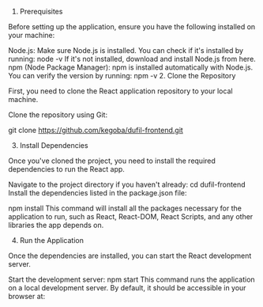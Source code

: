 1. Prerequisites

Before setting up the  application, ensure you have the following installed on your machine:

Node.js: Make sure Node.js is installed. You can check if it's installed by running:
node -v
If it's not installed, download and install Node.js from here.
npm (Node Package Manager): npm is installed automatically with Node.js. You can verify the version by running:
npm -v
2. Clone the Repository

First, you need to clone the React application repository to your local machine.

Clone the repository using Git:

git clone https://github.com/kegoba/dufil-frontend.git


3. Install Dependencies

Once you've cloned the project, you need to install the required dependencies to run the React app.

Navigate to the project directory if you haven't already:
cd dufil-frontend
Install the dependencies listed in the package.json file:

npm install
This command will install all the packages necessary for the application to run, such as React, React-DOM, React Scripts, and any other libraries the app depends on.

4. Run the  Application

Once the dependencies are installed, you can start the React development server.

Start the development server:
npm start
This command runs the application on a local development server. By default, it should be accessible in your browser at: